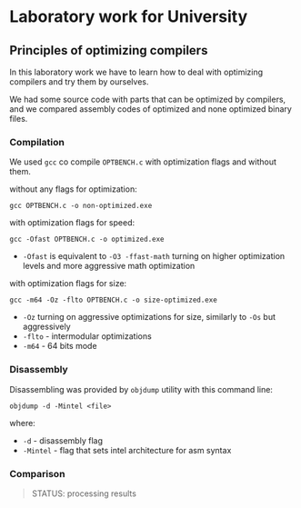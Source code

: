 # Laboratory work for University

## Principles of optimizing compilers

In this laboratory work we have to learn how to deal with optimizing compilers
and try them by ourselves.

We had some source code with parts that can be optimized by compilers,
and we compared assembly codes of optimized and none optimized binary files.

### Compilation

We used `gcc` co compile `OPTBENCH.c` with optimization flags and without them.

without any flags for optimization:

```console
gcc OPTBENCH.c -o non-optimized.exe
```

with optimization flags for speed:

```console
gcc -Ofast OPTBENCH.c -o optimized.exe
```

- `-Ofast` is equivalent to `-O3 -ffast-math` turning on higher optimization levels and more aggressive math optimization

with optimization flags for size:

```console
gcc -m64 -Oz -flto OPTBENCH.c -o size-optimized.exe
```

- `-Oz` turning on aggressive optimizations for size, similarly to `-Os` but aggressively
- `-flto` - intermodular optimizations
- `-m64` - 64 bits mode

### Disassembly

Disassembling was provided by `objdump` utility with this command line:

```console
objdump -d -Mintel <file>
```

where:
- `-d` - disassembly flag
- `-Mintel` - flag that sets intel architecture for asm syntax

### Comparison

>STATUS: processing results
